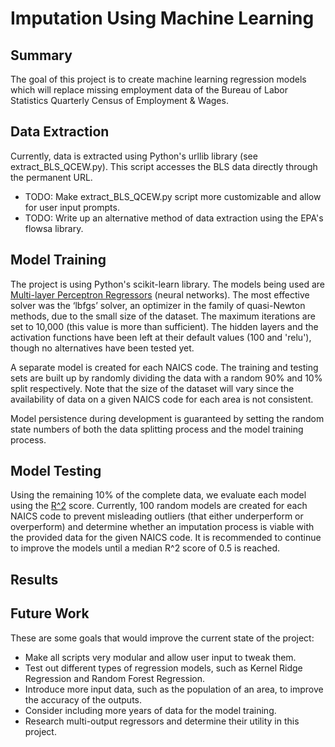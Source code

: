 # Imputation Using Machine Learning

## Summary

The goal of this project is to create machine learning regression models which will replace missing employment data of the Bureau of Labor Statistics Quarterly Census of Employment & Wages.

## Data Extraction

Currently, data is extracted using Python's urllib library (see extract_BLS_QCEW.py). This script accesses the BLS data directly through the permanent URL.

- TODO: Make extract_BLS_QCEW.py script more customizable and allow for user input prompts.
- TODO: Write up an alternative method of data extraction using the EPA's flowsa library.

## Model Training

The project is using Python's scikit-learn library. The models being used are [Multi-layer Perceptron Regressors](https://scikit-learn.org/stable/modules/generated/sklearn.neural_network.MLPRegressor.html) (neural networks). The most effective solver was the ‘lbfgs’ solver, an optimizer in the family of quasi-Newton methods, due to the small size of the dataset. The maximum iterations are set to 10,000 (this value is more than sufficient). The hidden layers and the activation functions have been left at their default values (100 and 'relu'), though no alternatives have been tested yet.

A separate model is created for each NAICS code. The training and testing sets are built up by randomly dividing the data with a random 90% and 10% split respectively. Note that the size of the dataset will vary since the availability of data on a given NAICS code for each area is not consistent.

Model persistence during development is guaranteed by setting the random state numbers of both the data splitting process and the model training process.

## Model Testing

Using the remaining 10% of the complete data, we evaluate each model using the [R^2](https://scikit-learn.org/stable/modules/generated/sklearn.metrics.r2_score.html) score. Currently, 100 random models are created for each NAICS code to prevent misleading outliers (that either underperform or overperform) and determine whether an imputation process is viable with the provided data for the given NAICS code. It is recommended to continue to improve the models until a median R^2 score of 0.5 is reached.

## Results



## Future Work

These are some goals that would improve the current state of the project:

- Make all scripts very modular and allow user input to tweak them.
- Test out different types of regression models, such as Kernel Ridge Regression and Random Forest Regression.
- Introduce more input data, such as the population of an area, to improve the accuracy of the outputs.
- Consider including more years of data for the model training.
- Research multi-output regressors and determine their utility in this project.
